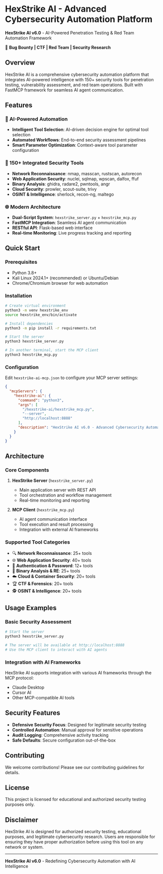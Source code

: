 # HexStrike AI - Advanced Cybersecurity Automation Platform

**HexStrike AI v6.0** - AI-Powered Penetration Testing & Red Team Automation Framework

🚀 **Bug Bounty | CTF | Red Team | Security Research**

## Overview

HexStrike AI is a comprehensive cybersecurity automation platform that integrates AI-powered intelligence with 150+ security tools for penetration testing, vulnerability assessment, and red team operations. Built with FastMCP framework for seamless AI agent communication.

## Features

### 🤖 AI-Powered Automation
- **Intelligent Tool Selection**: AI-driven decision engine for optimal tool selection
- **Automated Workflows**: End-to-end security assessment pipelines
- **Smart Parameter Optimization**: Context-aware tool parameter configuration

### 🔧 150+ Integrated Security Tools
- **Network Reconnaissance**: nmap, masscan, rustscan, autorecon
- **Web Application Security**: nuclei, sqlmap, wpscan, dalfox, ffuf
- **Binary Analysis**: ghidra, radare2, pwntools, angr
- **Cloud Security**: prowler, scout-suite, trivy
- **OSINT & Intelligence**: sherlock, recon-ng, maltego

### 🌐 Modern Architecture
- **Dual-Script System**: `hexstrike_server.py` + `hexstrike_mcp.py`
- **FastMCP Integration**: Seamless AI agent communication
- **RESTful API**: Flask-based web interface
- **Real-time Monitoring**: Live progress tracking and reporting

## Quick Start

### Prerequisites
- Python 3.8+
- Kali Linux 2024.1+ (recommended) or Ubuntu/Debian
- Chrome/Chromium browser for web automation

### Installation

```bash
# Create virtual environment
python3 -m venv hexstrike_env
source hexstrike_env/bin/activate

# Install dependencies
python3 -m pip install -r requirements.txt

# Start the server
python3 hexstrike_server.py

# In another terminal, start the MCP client
python3 hexstrike_mcp.py
```

### Configuration

Edit `hexstrike-ai-mcp.json` to configure your MCP server settings:

```json
{
  "mcpServers": {
    "hexstrike-ai": {
      "command": "python3",
      "args": [
        "/hexstrike-ai/hexstrike_mcp.py",
        "--server",
        "http://localhost:8888"
      ],
      "description": "HexStrike AI v6.0 - Advanced Cybersecurity Automation Platform"
    }
  }
}
```

## Architecture

### Core Components

1. **HexStrike Server** (`hexstrike_server.py`)
   - Main application server with REST API
   - Tool orchestration and workflow management
   - Real-time monitoring and reporting

2. **MCP Client** (`hexstrike_mcp.py`)
   - AI agent communication interface
   - Tool execution and result processing
   - Integration with external AI frameworks

### Supported Tool Categories

- 🔍 **Network Reconnaissance**: 25+ tools
- 🌐 **Web Application Security**: 40+ tools  
- 🔐 **Authentication & Password**: 12+ tools
- 🔬 **Binary Analysis & RE**: 25+ tools
- ☁️ **Cloud & Container Security**: 20+ tools
- 🏆 **CTF & Forensics**: 20+ tools
- 🕵️ **OSINT & Intelligence**: 20+ tools

## Usage Examples

### Basic Security Assessment

```bash
# Start the server
python3 hexstrike_server.py

# The server will be available at http://localhost:8888
# Use the MCP client to interact with AI agents
```

### Integration with AI Frameworks

HexStrike AI supports integration with various AI frameworks through the MCP protocol:

- Claude Desktop
- Cursor AI
- Other MCP-compatible AI tools

## Security Features

- **Defensive Security Focus**: Designed for legitimate security testing
- **Controlled Automation**: Manual approval for sensitive operations
- **Audit Logging**: Comprehensive activity tracking
- **Safe Defaults**: Secure configuration out-of-the-box

## Contributing

We welcome contributions! Please see our contributing guidelines for details.

## License

This project is licensed for educational and authorized security testing purposes only.

## Disclaimer

HexStrike AI is designed for authorized security testing, educational purposes, and legitimate cybersecurity research. Users are responsible for ensuring they have proper authorization before using this tool on any network or system.

---

**HexStrike AI v6.0** - Redefining Cybersecurity Automation with AI Intelligence